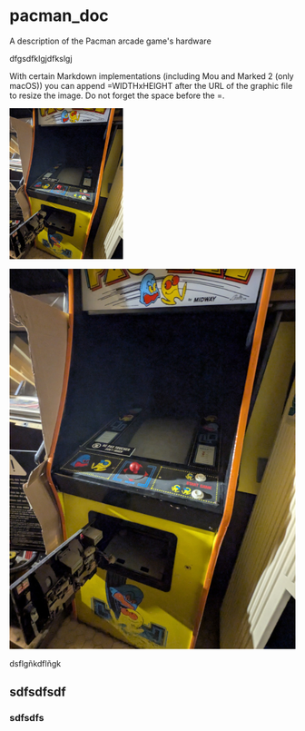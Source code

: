 # pacman_doc
A description of the Pacman arcade game's hardware

dfgsdfklgjdfkslgj

With certain Markdown implementations (including Mou and Marked 2 (only macOS)) you can append =WIDTHxHEIGHT after the URL of the graphic file to resize the image. Do not forget the space before the =.

<img src="images/cabinet.jpg" alt="drawing" width="200" style="display: right;"/>


![alt text](images/cabinet.jpg "Logo Title Text 1")


dsflgñkdflñgk

## sdfsdfsdf
### sdfsdfs
